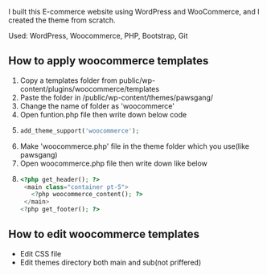 I built this E-commerce website using WordPress and WooCommerce, and I created the theme from scratch.

Used: WordPress, Woocommerce, PHP, Bootstrap, Git


## How to apply woocommerce templates
1. Copy a templates folder from public/wp-content/plugins/woocommerce/templates
2. Paste the folder in /public/wp-content/themes/pawsgang/
3. Change the name of folder as 'woocommerce'
4. Open funtion.php file then write down below code
5. ```php
   add_theme_support('woocommerce');
   ```
6. Make 'woocommerce.php' file in the theme folder which you use(like pawsgang)
7. Open woocommerce.php file then write down like below
8. ```php
   <?php get_header(); ?>
    <main class="container pt-5">
      <?php woocommerce_content(); ?>
    </main>
   <?php get_footer(); ?>
   ```
## How to edit woocommerce templates
- Edit CSS file
- Edit themes directory both main and sub(not priffered)
